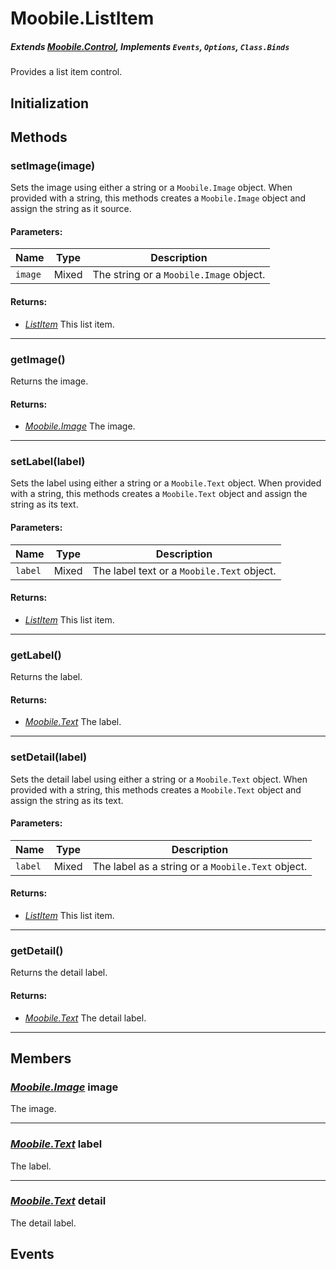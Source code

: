 Moobile.ListItem
================================================================================
##### Extends *[Moobile.Control](Docs/Control/Control.md)*, Implements `Events`, `Options`, `Class.Binds`

Provides a list item control.

Initialization
--------------------------------------------------------------------------------

Methods
--------------------------------------------------------------------------------

### setImage(image)

Sets the image using either a string or a `Moobile.Image` object. When provided with a string, this methods creates a `Moobile.Image` object and assign the string as it source.

#### Parameters:

Name    | Type  | Description
------- | ----- | -----------
`image` | Mixed | The string or a `Moobile.Image` object.

#### Returns:

- *[ListItem](Docs/Control/ListItem.md)* This list item.

-----

### getImage()

Returns the image.

#### Returns:

- *[Moobile.Image](Control/Image.md)* The image.

-----

### setLabel(label)

Sets the label using either a string or a `Moobile.Text` object. When provided with a string, this methods creates a `Moobile.Text` object and assign the string as its text.

#### Parameters:

Name    | Type  | Description
------- | ----- | -----------
`label` | Mixed | The label text or a `Moobile.Text` object.

#### Returns:

- *[ListItem](Docs/Control/ListItem.md)* This list item.

-----

### getLabel()

Returns the label.

#### Returns:

- *[Moobile.Text](Control/Text.md)* The label.

-----

### setDetail(label)

Sets the detail label using either a string or a `Moobile.Text` object. When provided with a string, this methods creates a `Moobile.Text` object and assign the string as its text.

#### Parameters:

Name    | Type  | Description
------- | ----- | -----------
`label` | Mixed | The label as a string or a `Moobile.Text` object.

#### Returns:

- *[ListItem](Docs/Control/ListItem.md)* This list item.

-----

### getDetail()

Returns the detail label.

#### Returns:

- *[Moobile.Text](Control/Text.md)* The detail label.

-----

Members
--------------------------------------------------------------------------------

### *[Moobile.Image](Control/Image.md)* image

The image.

-----

### *[Moobile.Text](Control/Text.md)* label

The label.

-----

### *[Moobile.Text](Control/Text.md)* detail

The detail label.

Events
--------------------------------------------------------------------------------